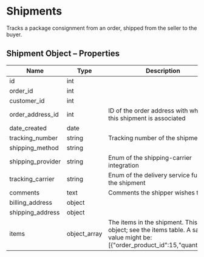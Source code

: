 # <span class="jumptarget"> Shipments </span>

Tracks a package consignment from an order, shipped from the seller to the buyer.

## <span class="jumptarget"> Shipment Object – Properties </span>

| Name | Type | Description |
| --- | --- | --- |
| id | int |
| order_id | int |
| customer_id | int |
| order_address_id | int | ID of the order address with which this shipment is associated |
| date_created | date |
| tracking_number | string | Tracking number of the shipment |
| shipping_method | string |
| shipping_provider | string | Enum of the shipping-carrier integration |
| tracking_carrier | string | Enum of the delivery service fulfilling the shipment |
| comments | text | Comments the shipper wishes to add |
| billing_address | object |
| shipping_address | object |
| items | object_array | The items in the shipment. This is an object; see the items table. A sample value might be: [{"order_product_id":15,"quantity":2}]